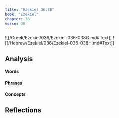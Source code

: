 ```yaml
---
title: "Ezekiel 36:38"
book: "Ezekiel"
chapter: 36
verse: 38
---
```

![[/Greek/Ezekiel/036/Ezekiel-036-038G.md#Text]]
![[/Hebrew/Ezekiel/036/Ezekiel-036-038H.md#Text]]

## Analysis

#### Words

#### Phrases

#### Concepts

## Reflections
